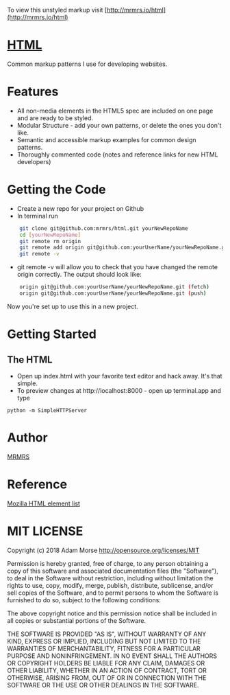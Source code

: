 To view this unstyled markup visit [http://mrmrs.io/html](http://mrmrs.io/html)

# [HTML](http://mrmrs.io/html)

Common markup patterns I use for developing websites.

# Features

* All non-media elements in the HTML5 spec are included on one page and are ready to be styled.
* Modular Structure - add your own patterns, or delete the ones you don't like.
* Semantic and accessible markup examples for common design patterns.
* Thoroughly commented code (notes and reference links for new HTML developers)

# Getting the Code

* Create a new repo for your project on Github
* In terminal run
```bash
    git clone git@github.com:mrmrs/html.git yourNewRepoName
    cd [yourNewRepoName]
    git remote rm origin
    git remote add origin git@github.com:yourUserName/yourNewRepoName.git
    git remote -v
```

* git remote -v will allow you to check that you have changed the remote origin correctly. The output should look like:
```bash
    origin git@github.com:yourUserName/yourNewRepoName.git (fetch)
    origin git@github.com:yourUserName/yourNewRepoName.git (push)
```

Now you're set up to use this in a new project.

# Getting Started

## The HTML
* Open up index.html with your favorite text editor and hack away. It's that simple.
* To preview changes at http://localhost:8000 - open up terminal.app and type
```
python -m SimpleHTTPServer
```

# Author
[MRMRS](http://mrmrs.cc "Adam Morse - Designer Developer")

# Reference
[Mozilla HTML element list](http://https://developer.mozilla.org/en-US/docs/Web/Guide/HTML/HTML5/HTML5_element_list "Mozilla HTML element list")

# MIT LICENSE
Copyright (c) 2018 Adam Morse http://opensource.org/licenses/MIT

Permission is hereby granted, free of charge, to any person obtaining a copy of this software and associated documentation files (the "Software"), to deal in the Software without restriction, including without limitation the rights to use, copy, modify, merge, publish, distribute, sublicense, and/or sell copies of the Software, and to permit persons to whom the Software is furnished to do so, subject to the following conditions:

The above copyright notice and this permission notice shall be included in all copies or substantial portions of the Software.

THE SOFTWARE IS PROVIDED "AS IS", WITHOUT WARRANTY OF ANY KIND, EXPRESS OR IMPLIED, INCLUDING BUT NOT LIMITED TO THE WARRANTIES OF MERCHANTABILITY, FITNESS FOR A PARTICULAR PURPOSE AND NONINFRINGEMENT. IN NO EVENT SHALL THE AUTHORS OR COPYRIGHT HOLDERS BE LIABLE FOR ANY CLAIM, DAMAGES OR OTHER LIABILITY, WHETHER IN AN ACTION OF CONTRACT, TORT OR OTHERWISE, ARISING FROM, OUT OF OR IN CONNECTION WITH THE SOFTWARE OR THE USE OR OTHER DEALINGS IN THE SOFTWARE.
